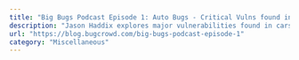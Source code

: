 ```yaml
---
title: "Big Bugs Podcast Episode 1: Auto Bugs - Critical Vulns found in Cars with Jason Haddix"
description: "Jason Haddix explores major vulnerabilities found in cars."
url: "https://blog.bugcrowd.com/big-bugs-podcast-episode-1"
category: "Miscellaneous"
---
```

